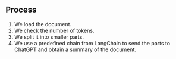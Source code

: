 ## Process

1. We load the document.
2. We check the number of tokens.
3. We split it into smaller parts.
4. We use a predefined chain from LangChain to send the parts to ChatGPT and obtain a summary of the document.
